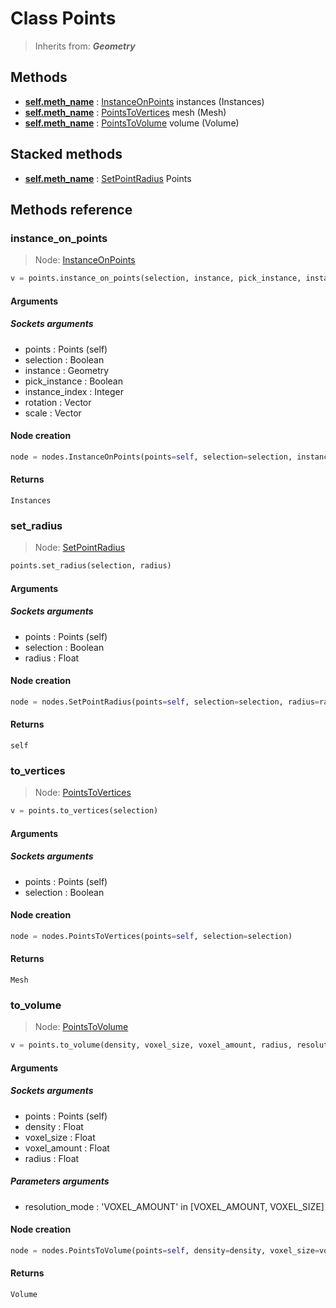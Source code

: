 
# Class Points

> Inherits from: ***Geometry***

## Methods



- [**self.meth_name**](#instance_on_points) : [InstanceOnPoints](../nodes/InstanceOnPoints.md) instances (Instances)
- [**self.meth_name**](#to_vertices) : [PointsToVertices](../nodes/PointsToVertices.md) mesh (Mesh)
- [**self.meth_name**](#to_volume) : [PointsToVolume](../nodes/PointsToVolume.md) volume (Volume)



## Stacked methods



- [**self.meth_name**](#set_radius) : [SetPointRadius](../nodes/SetPointRadius.md) Points



## Methods reference


### instance_on_points

> Node: [InstanceOnPoints](../nodes/{self.node_name}.md)

```python
v = points.instance_on_points(selection, instance, pick_instance, instance_index, rotation, scale)
```


#### Arguments


##### Sockets arguments



- points : Points (self)
- selection : Boolean
- instance : Geometry
- pick_instance : Boolean
- instance_index : Integer
- rotation : Vector
- scale : Vector



#### Node creation


```python
node = nodes.InstanceOnPoints(points=self, selection=selection, instance=instance, pick_instance=pick_instance, instance_index=instance_index, rotation=rotation, scale=scale)
```


#### Returns

    Instances

### set_radius

> Node: [SetPointRadius](../nodes/{self.node_name}.md)

```python
points.set_radius(selection, radius)
```


#### Arguments


##### Sockets arguments



- points : Points (self)
- selection : Boolean
- radius : Float



#### Node creation


```python
node = nodes.SetPointRadius(points=self, selection=selection, radius=radius)
```


#### Returns

    self

### to_vertices

> Node: [PointsToVertices](../nodes/{self.node_name}.md)

```python
v = points.to_vertices(selection)
```


#### Arguments


##### Sockets arguments



- points : Points (self)
- selection : Boolean



#### Node creation


```python
node = nodes.PointsToVertices(points=self, selection=selection)
```


#### Returns

    Mesh

### to_volume

> Node: [PointsToVolume](../nodes/{self.node_name}.md)

```python
v = points.to_volume(density, voxel_size, voxel_amount, radius, resolution_mode)
```


#### Arguments


##### Sockets arguments



- points : Points (self)
- density : Float
- voxel_size : Float
- voxel_amount : Float
- radius : Float



##### Parameters arguments



- resolution_mode : 'VOXEL_AMOUNT' in [VOXEL_AMOUNT, VOXEL_SIZE]



#### Node creation


```python
node = nodes.PointsToVolume(points=self, density=density, voxel_size=voxel_size, voxel_amount=voxel_amount, radius=radius, resolution_mode=resolution_mode)
```


#### Returns

    Volume
